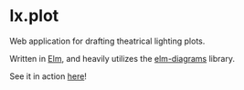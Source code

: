 # lx.plot
Web application for drafting theatrical lighting plots.

Written in [Elm](elm-lang.org), and heavily utilizes the [elm-diagrams](https://github.com/vilterp/elm-diagrams) library.

See it in action [here](kedki.me/lx-plot.html)!
